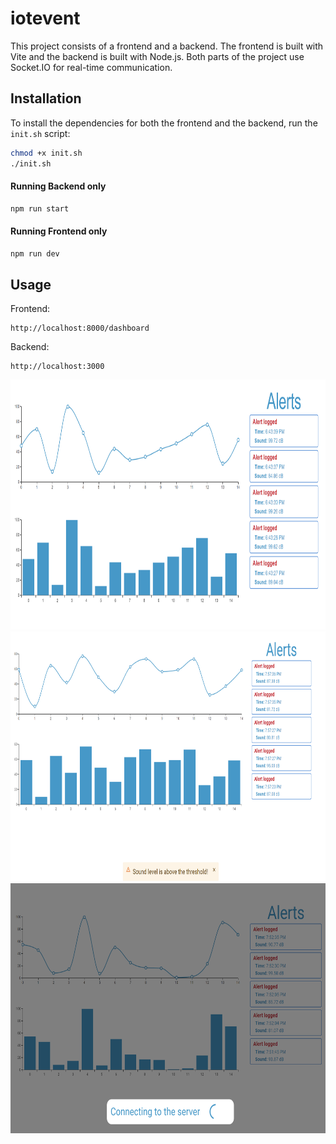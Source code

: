 # iotevent

This project consists of a frontend and a backend. The frontend is built with Vite and the backend is built with Node.js. Both parts of the project use Socket.IO for real-time communication.



## Installation
To install the dependencies for both the frontend and the backend, run the `init.sh` script:

```bash
chmod +x init.sh
./init.sh
```

#### Running Backend only
```bash
npm run start
```

#### Running Frontend only
```bash 
npm run dev
```
## Usage
Frontend:
```http
http://localhost:8000/dashboard
```
Backend:
```http
http://localhost:3000 
```

<img src="SS1.png" alt="Screenshot 1" width="800" height="400">
<img src="SS3.png" alt="Screenshot 3" width="800" height="400">
<img src="SS2.png" alt="Screenshot 2" width="800" height="400">

